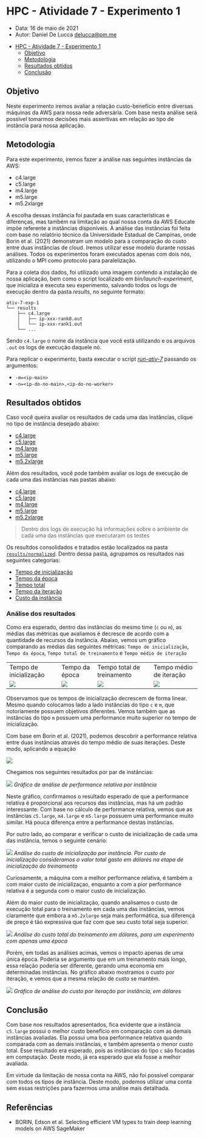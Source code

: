 # HPC - Atividade 7 - Experimento 1

- Data: 16 de maio de 2021
- Autor: Daniel De Lucca <delucca@pm.me>

* [HPC - Atividade 7 - Experimento 1](#)
  * [Objetivo](#objetivo)
  * [Metodologia](#metodologia)
  * [Resultados obtidos](#resultados-obtidos)
  * [Conclusão](#conclusao)

## Objetivo

Neste experimento iremos avaliar a relação custo-benefício entre diversas máquinas da AWS para nossa rede adversária. Com base nesta análise será possível tomarmos decisões mais assertivas em relação ao tipo de instância para nossa aplicação.

## Metodologia

Para este experimento, iremos fazer a análise nas seguintes instâncias da AWS:

* c4.large
* c5.large
* m4.large
* m5.large
* m5.2xlarge

A escolha dessas instância foi pautada em suas características e diferenças, mas também na limitação ao qual nossa conta da AWS Educate impõe referente a instâncias disponíveis. A análise das instâncias foi feita com base no relatório técnico da Universidade Estadual de Campinas, onde Borin et al. (2021) demonstram um modelo para a comparação do custo entre duas instâncias de cloud. Iremos utilizar esse modelo durante nossas análises. Todos os experimentos foram executados apenas com dois nós, utilizando o MPI como protocolo para paralelização.

Para a coleta dos dados, foi utilizado uma imagem contendo a instalação de nossa aplicação, bem como o script localizado em *bin/launch-experiment*, que inicializa e executa seu experimento, salvando todos os logs de execução dentro da pasta *results*, no seguinte formato:
```
ativ-7-exp-1
└── results
    ├── c4.large
    │   ├── ip-xxx-rank0.out
    │   └── ip-xxx-rank1.out
    └── ...
```

Sendo `c4.large` o nome da instância que você está utilizando e os arquivos `.out` os logs de execução daquele nó.

Para replicar o experimento, basta executar o script [*run-ativ-7*](./run-ativ-7) passando os argumentos:

* `-m=<ip-main>`
* `-n=<ip-do-no-main>,<ip-do-no-worker>`

## Resultados obtidos

Caso você queira avaliar os resultados de cada uma das instâncias, clique no tipo de instância desejado abaixo:

* [c4.large](./results/c4.large)
* [c5.large](./results/c4.large)
* [m4.large](./results/m4.large)
* [m5.large](./results/m5.large)
* [m5.2xlarge](./results/m5.2xlarge)

Além dos resultados, você pode também avaliar os logs de execução de cada uma das instâncias nas pastas abaixo:

* [c4.large](./logs/c4.large)
* [c5.large](./logs/c4.large)
* [m4.large](./logs/m4.large)
* [m5.large](./logs/m5.large)
* [m5.2xlarge](./logs/m5.2xlarge)
> Dentro dos logs de execução há informações sobre o ambiente de cada uma das instâncias que executaram os testes

Os resultdos consolidados e tratados estão localizados na pasta [`results/normalized`](./results/normalized). Dentro dessa pasta, agrupamos os resultados nas seguintes categorias:

* [Tempo de inicialização](./results/normalized/initialization-time.csv)
* [Tempo da época](./results/normalized/epoch-time.csv)
* [Tempo total](./results/normalized/total-time.csv)
* [Tempo da iteração](./results/normalized/iteration-time.csv)
* [Custo da instância](./results/normalized/instance-cost.csv)

### Análise dos resultados

Como era esperado, dentro das instâncias do mesmo time (`c` ou `m`), as médias das métricas que avaliamos é decresce de acordo com a quantidade de recursos da instância. Abaixo, vemos um gráfico comparando as médias das seguintes métricas: `Tempo de inicialização`, `Tempo da época`, `Tempo total de treinamento` e `Tempo médio de iteração`

<table>
  <tr>
   <td>Tempo de inicialização</td>
   <td>Tempo da época</td>
   <td>Tempo total de treinamento</td>
   <td>Tempo médio de iteração</td>
  </tr>
  <tr>
    <td><img src="./charts/initialization-time.png" /></td>
    <td><img src="./charts/epoch-time.png" /></td>
    <td><img src="./charts/total-time.png" /></td>
    <td><img src="./charts/iteration-average-time.png" /></td>
  </tr>
</table>

Observamos que os tempos de inicialização decrescem de forma linear. Mesmo quando colocamos lado a lado instâncias do tipo `c` e `m`, que notoriamente possuem objetivos diferentes. Vemos também que as instâncias do tipo `m` possuem uma performance muito superior no tempo de inicialização.

Com base em Borin et al. (2021), podemos descobrir a performance relativa entre duas instâncias através do tempo médio de suas iterações. Deste modo, aplicando a equação

<img src="https://render.githubusercontent.com/render/math?math=RP(M_x, M_y) = \dfrac{T M_x S_avg}{T M_y S_avg}"/>

Chegamos nos seguintes resultados por par de instâncias:

![](./charts/relative-performance-per-instance.png)
*Gráfico de análise de performance relativa por instância*

Neste gráfico, confirmamos o resultado esperado de que a performance relativa é proporcional aos recursos das instâncias, mas há um padrão interessante. Com base no cálculo de performance relativa, vemos que as instâncias `c5.large`, `m4.large` e `m5.large` possuem uma performance muito similar. Há pouca diferença entre a performance destas instâncias.

Por outro lado, ao comparar e verificar o custo de inicialização de cada uma das instância, temos o seguinte cenário:

![](./charts/initialization-cost.png)
*Análise do custo de inicialização por instância. Por custo de inicialização consideramos o valor total gasto em dólares na etapa de inicialização do treinamento*

Curiosamente, a máquina com a melhor performance relativa, é também a com maior custo de inicializaçao, enquanto a com a pior performance relativa é a segunda com o maior custo de inicialização.

Além do maior custo de inicialização, quando analisamos o custo de execução total para o treinamento em cada uma das instâncias, vemos claramente que embora a `m5.2xlarge` seja mais performática, sua diferençá de preço é tão expressiva que faz com que seu custo total seja superior.

![](./charts/total-cost.png)
*Análise do custo total do treinamento em dólares, para um experimento com apenas uma época*

Porém, em todas as análises acimas, vemos o impacto apenas de uma única época. Poderia se argumento que em um treinamento mais longo, essa relação poderia ser diferente, gerando uma economia em determinadas instâncias. No gráfico abaixo mostramos o custo por iteração, e vemos que a mesma relação de custo se mantém.

![](./charts/iteration-cost.png)
*Gráfico de análise do custo por iteração por instância, em dólares*

## Conclusão

Com base nos resultados apresentados, fica evidente que a instância `c5.large` possui o melhor custo benefício em comparação com as demais instâncias avaliadas. Ela possui uma boa performance relativa quando comparada com as demais instâncias, e também apresenta o menor custo total. Esse resultado era esperado, pois as instâncias do tipo `c` são focadas em computação. Deste modo, já era esperado que ela fosse a melhor avaliada.

Em virtude da limitação de nossa conta na AWS, não foi possível comparar com todos os tipos de instância. Deste modo, podemos utilizar uma conta sem essas restrições para fazermos uma análise mais detalhada.

## Referências

* BORIN, Edson et al. Selecting efficient VM types to train deep learning models on AWS SageMaker
